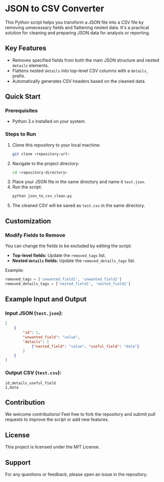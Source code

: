 # JSON to CSV Converter

This Python script helps you transform a JSON file into a CSV file by removing unnecessary fields and flattening nested data. It's a practical solution for cleaning and preparing JSON data for analysis or reporting.

## Key Features

- Removes specified fields from both the main JSON structure and nested `details` elements.
- Flattens nested `details` into top-level CSV columns with a `details_` prefix.
- Automatically generates CSV headers based on the cleaned data.

## Quick Start

### Prerequisites
- Python 3.x installed on your system.

### Steps to Run
1. Clone this repository to your local machine:
   ```bash
   git clone <repository-url>
   ```
2. Navigate to the project directory:
   ```bash
   cd <repository-directory>
   ```
3. Place your JSON file in the same directory and name it `test.json`.
4. Run the script:
   ```bash
   python json_to_csv_clean.py
   ```
5. The cleaned CSV will be saved as `test.csv` in the same directory.

## Customization

### Modify Fields to Remove
You can change the fields to be excluded by editing the script:

- **Top-level fields:** Update the `removed_tags` list.
- **Nested `details` fields:** Update the `removed_details_tags` list.

Example:
```python
removed_tags = ['unwanted_field1', 'unwanted_field2']
removed_details_tags = ['nested_field1', 'nested_field2']
```

## Example Input and Output

### Input JSON (`test.json`):
```json
[
    {
        "id": 1,
        "unwanted_field": "value",
        "details": [
            {"nested_field": "value", "useful_field": "data"}
        ]
    }
]
```

### Output CSV (`test.csv`):
```
id,details_useful_field
1,data
```

## Contribution
We welcome contributions! Feel free to fork the repository and submit pull requests to improve the script or add new features.

## License
This project is licensed under the MIT License.

## Support
For any questions or feedback, please open an issue in the repository.

